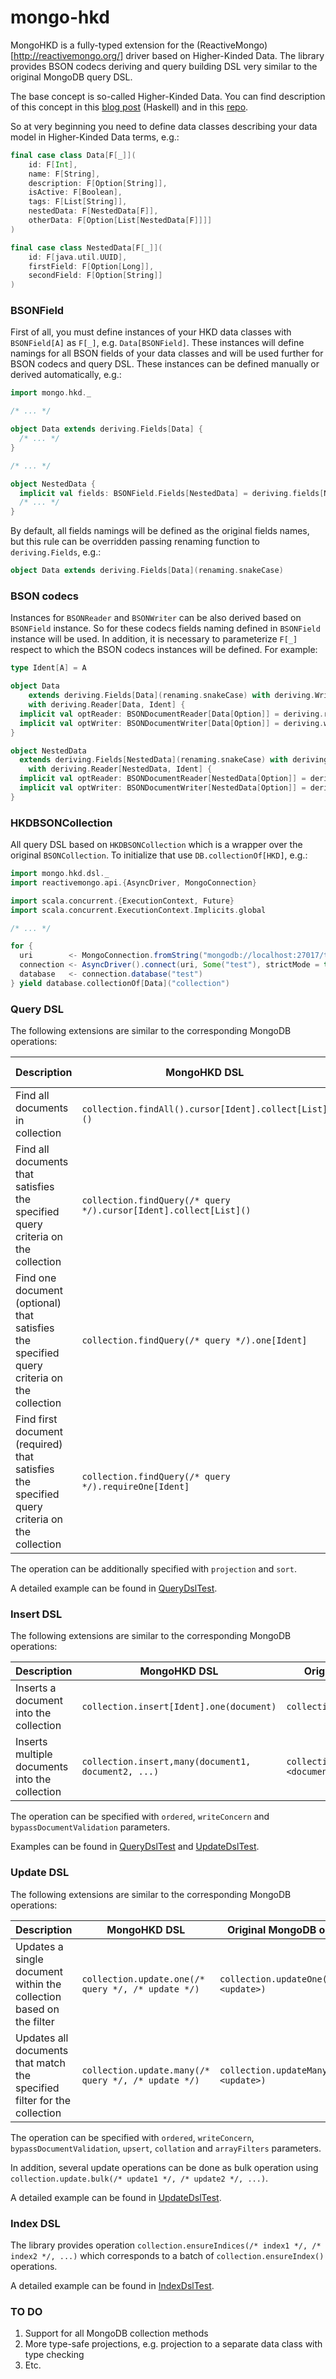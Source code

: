 # mongo-hkd

MongoHKD is a fully-typed extension for the (ReactiveMongo)[http://reactivemongo.org/] driver based on Higher-Kinded Data. 
The library provides BSON codecs deriving and query building DSL very similar to the original MongoDB query DSL.

The base concept is so-called Higher-Kinded Data. You can find description of this concept in this [blog post](https://reasonablypolymorphic.com/blog/higher-kinded-data/) (Haskell) and in this [repo](https://github.com/Michaelt293/higher-kinded-data). 

So at very beginning you need to define data classes describing your data model in Higher-Kinded Data terms, e.g.:

```scala
final case class Data[F[_]](
    id: F[Int],
    name: F[String],
    description: F[Option[String]],
    isActive: F[Boolean],
    tags: F[List[String]],
    nestedData: F[NestedData[F]],
    otherData: F[Option[List[NestedData[F]]]]
)

final case class NestedData[F[_]](
    id: F[java.util.UUID],
    firstField: F[Option[Long]],
    secondField: F[Option[String]]
)
```

### BSONField

First of all, you must define instances of your HKD data classes with `BSONField[A]` as `F[_]`, e.g. `Data[BSONField]`. 
These instances will define namings for all BSON fields of your data classes and will be used further for BSON codecs and query DSL.
These instances can be defined manually or derived automatically, e.g.:

```scala
import mongo.hkd._

/* ... */

object Data extends deriving.Fields[Data] {
  /* ... */
}

/* ... */

object NestedData {
  implicit val fields: BSONField.Fields[NestedData] = deriving.fields[NestedData](renaming.snakeCase)
  /* ... */
}
```

By default, all fields namings will be defined as the original fields names, 
but this rule can be overridden passing renaming function to `deriving.Fields`, e.g.:

```scala
object Data extends deriving.Fields[Data](renaming.snakeCase)
```

### BSON codecs

Instances for `BSONReader` and `BSONWriter` can be also derived based on `BSONField` instance. 
So for these codecs fields naming defined in `BSONField` instance will be used. 
In addition, it is necessary to parameterize `F[_]` respect to which the BSON codecs instances will be defined. 
For example:

```scala
type Ident[A] = A

object Data
    extends deriving.Fields[Data](renaming.snakeCase) with deriving.Writer[Data, Ident]
    with deriving.Reader[Data, Ident] {
  implicit val optReader: BSONDocumentReader[Data[Option]] = deriving.reader[Data, Option]
  implicit val optWriter: BSONDocumentWriter[Data[Option]] = deriving.writer[Data, Option]
}

object NestedData
  extends deriving.Fields[NestedData](renaming.snakeCase) with deriving.Writer[NestedData, Ident]
    with deriving.Reader[NestedData, Ident] {
  implicit val optReader: BSONDocumentReader[NestedData[Option]] = deriving.reader[NestedData, Option]
  implicit val optWriter: BSONDocumentWriter[NestedData[Option]] = deriving.writer[NestedData, Option]
}
```

### HKDBSONCollection

All query DSL based on `HKDBSONCollection` which is a wrapper over the original `BSONCollection`. 
To initialize that use `DB.collectionOf[HKD]`, e.g.:

```scala
import mongo.hkd.dsl._
import reactivemongo.api.{AsyncDriver, MongoConnection}

import scala.concurrent.{ExecutionContext, Future}
import scala.concurrent.ExecutionContext.Implicits.global

/* ... */

for {
  uri        <- MongoConnection.fromString("mongodb://localhost:27017/test?connectTimeoutMS=10000")
  connection <- AsyncDriver().connect(uri, Some("test"), strictMode = true)
  database   <- connection.database("test")
} yield database.collectionOf[Data]("collection")
```

### Query DSL

The following extensions are similar to the corresponding MongoDB operations:

| Description                                                                                  | MongoHKD DSL                                                      | Original MongoDB operation    |
|----------------------------------------------------------------------------------------------|-------------------------------------------------------------------|-------------------------------|
| Find all documents in collection                                                             | `collection.findAll().cursor[Ident].collect[List]()`              | `collection.find({})`         |
| Find all documents that satisfies the specified query criteria on the collection             | `collection.findQuery(/* query */).cursor[Ident].collect[List]()` | `collection.find(<query>)`    |
| Find one document (optional) that satisfies the specified query criteria on the collection   | `collection.findQuery(/* query */).one[Ident]`                    | `collection.findOne(<query>)` |
| Find first document (required) that satisfies the specified query criteria on the collection | `collection.findQuery(/* query */).requireOne[Ident]`             | `collection.findOne(<query>)` |

The operation can be additionally specified with `projection` and `sort`.

A detailed example can be found in [QueryDslTest](modules/deriving/src/test/scala/mongo/hkd/QueryDslTest.scala).

### Insert DSL

The following extensions are similar to the corresponding MongoDB operations:

| Description                                    | MongoHKD DSL                                        | Original MongoDB operation                             |
|------------------------------------------------|-----------------------------------------------------|--------------------------------------------------------|
| Inserts a document into the collection         | `collection.insert[Ident].one(document)`            | `collection.insertOne(<document>)`                     |
| Inserts multiple documents into the collection | `collection.insert,many(document1, document2, ...)` | `collection.insertMany(<document1>, <document2>, ...)` |

The operation can be specified with `ordered`, `writeConcern` and `bypassDocumentValidation` parameters.

Examples can be found in [QueryDslTest](modules/deriving/src/test/scala/mongo/hkd/QueryDslTest.scala) and [UpdateDslTest](modules/deriving/src/test/scala/mongo/hkd/UpdateDslTest.scala).

### Update DSL

The following extensions are similar to the corresponding MongoDB operations:

| Description                                                              | MongoHKD DSL                                        | Original MongoDB operation                 |
|--------------------------------------------------------------------------|-----------------------------------------------------|--------------------------------------------|
| Updates a single document within the collection based on the filter      | `collection.update.one(/* query */, /* update */)`  | `collection.updateOne(<query>, <update>)`  |
| Updates all documents that match the specified filter for the collection | `collection.update.many(/* query */, /* update */)` | `collection.updateMany(<query>, <update>)` |

The operation can be specified with `ordered`, `writeConcern`, `bypassDocumentValidation`, `upsert`, `collation` and `arrayFilters` parameters.

In addition, several update operations can be done as bulk operation using `collection.update.bulk(/* update1 */, /* update2 */, ...)`.

A detailed example can be found in [UpdateDslTest](modules/deriving/src/test/scala/mongo/hkd/UpdateDslTest.scala).

### Index DSL

The library provides operation `collection.ensureIndices(/* index1 */, /* index2 */, ...)` which corresponds to a batch of `collection.ensureIndex()` operations. 

A detailed example can be found in [IndexDslTest](modules/deriving/src/test/scala/mongo/hkd/IndexDslTest.scala).

### TO DO

1. Support for all MongoDB collection methods
2. More type-safe projections, e.g. projection to a separate data class with type checking
3. Etc.
